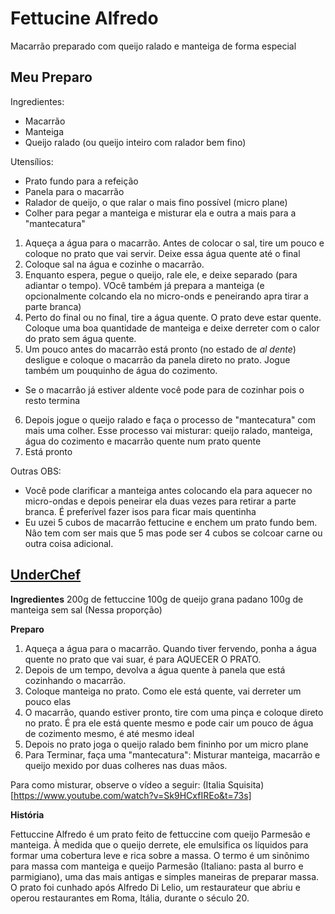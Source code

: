 # Fettucine Alfredo

Macarrão preparado com queijo ralado e manteiga de forma especial

## Meu Preparo

Ingredientes:

+ Macarrão
+ Manteiga
+ Queijo ralado (ou queijo inteiro com ralador bem fino)

Utensílios:

+ Prato fundo para a refeição
+ Panela para o macarrão
+ Ralador de queijo, o que ralar o mais fino possível (micro plane)
+ Colher para pegar a manteiga e misturar ela e outra a mais para a "mantecatura"

1. Aqueça a água para o macarrão. Antes de colocar o sal, tire um pouco e coloque no prato que vai servir. Deixe essa água quente até o final
2. Coloque sal na água e cozinhe o macarrão.
3. Enquanto espera, pegue o queijo, rale ele, e deixe separado (para adiantar o tempo). VOcê também já prepara a manteiga (e opcionalmente colcando ela no micro-onds e peneirando apra tirar a parte branca)
4. Perto do final ou no final, tire a água quente. O prato deve estar quente. Coloque uma boa quantidade de manteiga e deixe derreter com o calor do prato sem água quente.
5. Um pouco antes do macarrão está pronto (no estado de *al dente*) desligue e coloque o macarrão da panela direto no prato. Jogue também um pouquinho de água do cozimento. 
+ Se o macarrâo já estiver aldente você pode para de cozinhar pois o resto termina
6. Depois jogue o queijo ralado e faça o processo de "mantecatura" com mais uma colher. Esse processo vai misturar: queijo ralado, manteiga, água do cozimento e macarrão quente num prato quente
7. Está pronto

Outras OBS:
+ Você pode clarificar a manteiga antes colocando ela para aquecer no micro-ondas e depois peneirar ela duas vezes para retirar a parte branca. É preferível fazer isos para ficar mais quentinha
+ Eu uzei 5 cubos de macarrâo fettucine e enchem um prato fundo bem. Nâo tem com ser mais que 5 mas pode ser 4 cubos se colcoar carne ou outra coisa adicional.

## [UnderChef](https://www.youtube.com/watch?v=TtHbywCTi_g)

**Ingredientes**
200g de fettuccine
100g de queijo grana padano
100g de manteiga sem sal
(Nessa proporção)

**Preparo**
1. Aqueça a água para o macarrão. Quando tiver fervendo, ponha a água quente no prato que vai suar, é para AQUECER O PRATO.
2. Depois de um tempo, devolva a água quente à panela que está cozinhando o macarrão.
3. Coloque manteiga no prato. Como ele está quente, vai derreter um pouco elas
4. O macarrão, quando estiver pronto, tire com uma pinça e coloque direto no prato. É pra ele está quente mesmo e pode cair um pouco de água de cozimento mesmo, é até mesmo ideal
5. Depois no prato joga o queijo ralado bem fininho por um micro plane
6. Para Terminar, faça uma "mantecatura": Misturar manteiga, macarrão e queijo mexido por duas colheres nas duas mãos.

Para como misturar, observe o vídeo a seguir: (Italia Squisita)[https://www.youtube.com/watch?v=Sk9HCxfIREo&t=73s]

**História**

Fettuccine Alfredo é um prato feito de fettuccine com queijo Parmesão e manteiga. À medida que o queijo derrete, ele emulsifica os líquidos para formar uma cobertura leve e rica sobre a massa. O termo é um sinônimo para massa com manteiga e queijo Parmesão (Italiano: pasta al burro e parmigiano), uma das mais antigas e simples maneiras de preparar massa. O prato foi cunhado após Alfredo Di Lelio, um restaurateur que abriu e operou restaurantes em Roma, Itália, durante o século 20.


